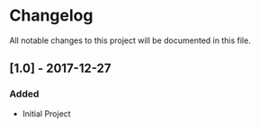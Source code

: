 # Changelog
All notable changes to this project will be documented in this file.

## [1.0] - 2017-12-27
### Added
- Initial Project
